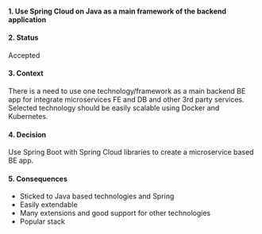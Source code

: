 #### 1. Use Spring Cloud on Java as a main framework of the backend application

#### 2. Status 
Accepted

#### 3. Context 
There is a need to use one technology/framework as a main backend BE app for integrate microservices FE and DB and other 3rd party services.
Selected technology should be easily scalable using Docker and Kubernetes.

#### 4. Decision 
Use Spring Boot with Spring Cloud libraries to create a microservice based BE app.

#### 5. Consequences 
- Sticked to Java based technologies and Spring
- Easily extendable
- Many extensions and good support for other technologies
- Popular stack
